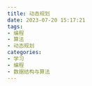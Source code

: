 ```yaml
---
title: 动态规划
date: 2023-07-20 15:17:21
tags:
- 编程
- 算法
- 动态规划
categories:
- 学习
- 编程
- 数据结构与算法
---
```

